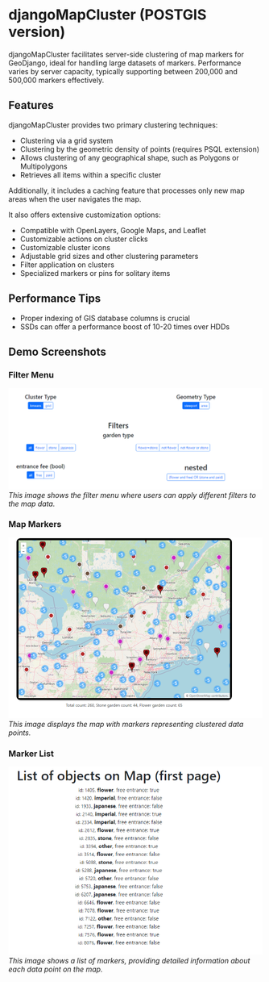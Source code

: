 djangoMapCluster (POSTGIS version)
==================================


djangoMapCluster facilitates server-side clustering of map markers for GeoDjango, ideal for handling large datasets of markers. 
Performance varies by server capacity, typically supporting between 200,000 and 500,000 markers effectively.

Features
--------

djangoMapCluster provides two primary clustering techniques:
- Clustering via a grid system
- Clustering by the geometric density of points (requires PSQL extension)
- Allows clustering of any geographical shape, such as Polygons or Multipolygons
- Retrieves all items within a specific cluster

Additionally, it includes a caching feature that processes only new map areas when the user navigates the map.

It also offers extensive customization options:
- Compatible with OpenLayers, Google Maps, and Leaflet
- Customizable actions on cluster clicks
- Customizable cluster icons
- Adjustable grid sizes and other clustering parameters
- Filter application on clusters
- Specialized markers or pins for solitary items

Performance Tips
----------------

- Proper indexing of GIS database columns is crucial
- SSDs can offer a performance boost of 10-20 times over HDDs

Demo Screenshots
----------------

### Filter Menu
![Filter Menu](filterMenu.png)
*This image shows the filter menu where users can apply different filters to the map data.*

### Map Markers
![Map Markers](mapMarkers.png)
*This image displays the map with markers representing clustered data points.*

### Marker List
![Marker List](markerList.png)
*This image shows a list of markers, providing detailed information about each data point on the map.*